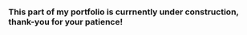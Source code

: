 <h3>This part of my portfolio is currnently under construction, thank-you for your patience!</h3><br />
<a href="https://www.github.com/cybercollin>Click here to go back.</a>
